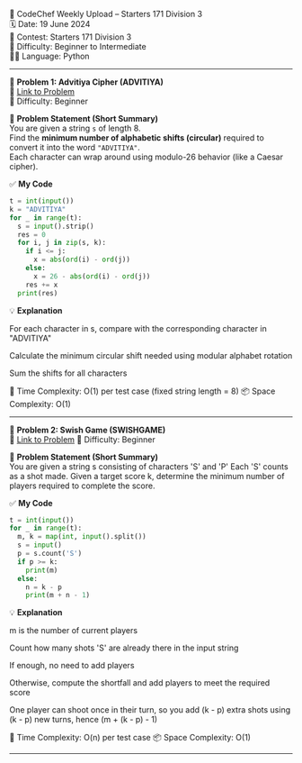 🚀 CodeChef Weekly Upload – Starters 171 Division 3  
🗓️ Date: 19 June 2024  
📁 Contest: Starters 171 Division 3  
🎯 Difficulty: Beginner to Intermediate  
👨‍💻 Language: Python  

---

🧩 **Problem 1: Advitiya Cipher (ADVITIYA)**  
🔗 [Link to Problem](https://www.codechef.com/problems/ADVITIYA)  
🚩 Difficulty: Beginner  

📝 **Problem Statement (Short Summary)**  
You are given a string `s` of length 8.  
Find the **minimum number of alphabetic shifts (circular)** required to convert it into the word `"ADVITIYA"`.  
Each character can wrap around using modulo-26 behavior (like a Caesar cipher).

✅ **My Code**
```python
t = int(input())
k = "ADVITIYA"
for _ in range(t):
  s = input().strip()
  res = 0
  for i, j in zip(s, k):
    if i <= j:
      x = abs(ord(i) - ord(j))
    else:
      x = 26 - abs(ord(i) - ord(j))
    res += x
  print(res)
```

💡 **Explanation**

For each character in s, compare with the corresponding character in "ADVITIYA"

Calculate the minimum circular shift needed using modular alphabet rotation

Sum the shifts for all characters

🧠 Time Complexity: O(1) per test case (fixed string length = 8)
📦 Space Complexity: O(1)

---



🧩 **Problem 2: Swish Game (SWISHGAME)**  
🔗 [Link to Problem](https://www.codechef.com/problems/SWISHGAME)
🚩 Difficulty: Beginner  

📝 **Problem Statement (Short Summary)**  
You are given a string s consisting of characters 'S' and 'P'
Each 'S' counts as a shot made.
Given a target score k, determine the minimum number of players required to complete the score.

✅ **My Code**
```python
t = int(input())
for _ in range(t):
  m, k = map(int, input().split())
  s = input()
  p = s.count('S')
  if p >= k:
    print(m)
  else:
    n = k - p
    print(m + n - 1)


```
💡 **Explanation**

m is the number of current players

Count how many shots 'S' are already there in the input string

If enough, no need to add players

Otherwise, compute the shortfall and add players to meet the required score

One player can shoot once in their turn, so you add (k - p) extra shots using (k - p) new turns, hence (m + (k - p) - 1)

🧠 Time Complexity: O(n) per test case
📦 Space Complexity: O(1)

---


